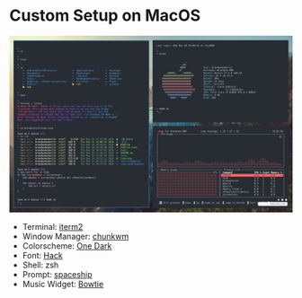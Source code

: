 # Custom Setup on MacOS

<img src="https://github.com/brandanmcdevitt/dotfiles/blob/master/screenshot.png">

* Terminal: [iterm2](https://www.iterm2.com)
* Window Manager: [chunkwm](https://github.com/koekeishiya/chunkwm)
* Colorscheme: [One Dark](https://github.com/nathanbuchar/atom-one-dark-terminal)
* Font: [Hack](https://github.com/source-foundry/Hack)
* Shell: zsh
* Prompt: [spaceship](https://github.com/denysdovhan/spaceship-prompt)
* Music Widget: [Bowtie](http://bowtieapp.com)
